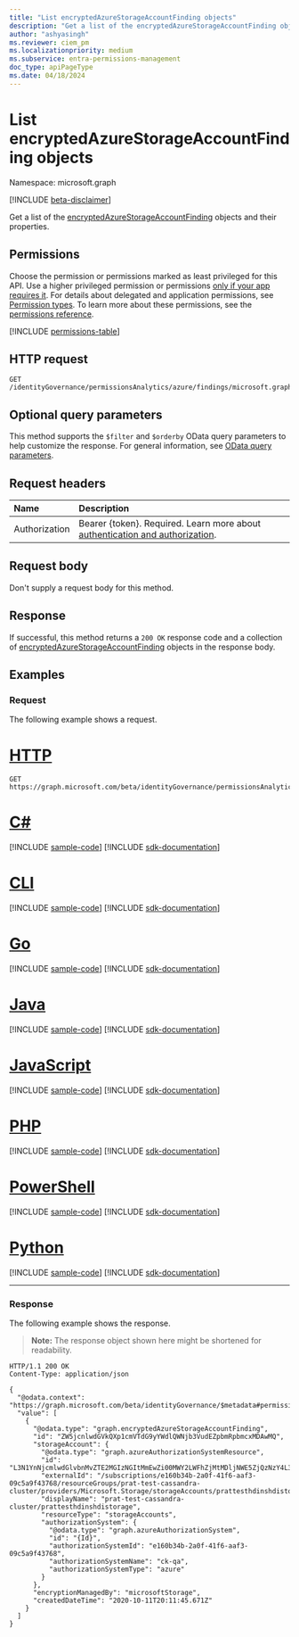 ```yaml
---
title: "List encryptedAzureStorageAccountFinding objects"
description: "Get a list of the encryptedAzureStorageAccountFinding objects and their properties."
author: "ashyasingh"
ms.reviewer: ciem_pm
ms.localizationpriority: medium
ms.subservice: entra-permissions-management
doc_type: apiPageType
ms.date: 04/18/2024
---
```


# List encryptedAzureStorageAccountFinding objects
Namespace: microsoft.graph

[!INCLUDE [beta-disclaimer](../../includes/beta-disclaimer.md)]

Get a list of the [encryptedAzureStorageAccountFinding](../resources/encryptedazurestorageaccountfinding.md) objects and their properties.

## Permissions
Choose the permission or permissions marked as least privileged for this API. Use a higher privileged permission or permissions [only if your app requires it](/graph/permissions-overview#best-practices-for-using-microsoft-graph-permissions). For details about delegated and application permissions, see [Permission types](/graph/permissions-overview#permission-types). To learn more about these permissions, see the [permissions reference](/graph/permissions-reference).

<!-- { "blockType": "permissions", "name": "encryptedazurestorageaccountfinding_list" } -->
[!INCLUDE [permissions-table](../includes/permissions/encryptedazurestorageaccountfinding-list-permissions.md)]


## HTTP request

<!-- {
  "blockType": "ignored"
}
-->
``` http
GET /identityGovernance/permissionsAnalytics/azure/findings/microsoft.graph.encryptedAzureStorageAccountFinding
```

## Optional query parameters
This method supports the `$filter` and `$orderby` OData query parameters to help customize the response. For general information, see [OData query parameters](/graph/query-parameters).

## Request headers
|Name|Description|
|:---|:---|
|Authorization|Bearer {token}. Required. Learn more about [authentication and authorization](/graph/auth/auth-concepts).|

## Request body
Don't supply a request body for this method.

## Response

If successful, this method returns a `200 OK` response code and a collection of [encryptedAzureStorageAccountFinding](../resources/encryptedazurestorageaccountfinding.md) objects in the response body.

## Examples

### Request
The following example shows a request.
# [HTTP](#tab/http)
<!-- {
  "blockType": "request",
  "name": "list_encryptedazurestorageaccountfinding"
}
-->
``` http
GET https://graph.microsoft.com/beta/identityGovernance/permissionsAnalytics/azure/findings/microsoft.graph.encryptedAzureStorageAccountFinding
```

# [C#](#tab/csharp)
[!INCLUDE [sample-code](../includes/snippets/csharp/list-encryptedazurestorageaccountfinding-csharp-snippets.md)]
[!INCLUDE [sdk-documentation](../includes/snippets/snippets-sdk-documentation-link.md)]

# [CLI](#tab/cli)
[!INCLUDE [sample-code](../includes/snippets/cli/list-encryptedazurestorageaccountfinding-cli-snippets.md)]
[!INCLUDE [sdk-documentation](../includes/snippets/snippets-sdk-documentation-link.md)]

# [Go](#tab/go)
[!INCLUDE [sample-code](../includes/snippets/go/list-encryptedazurestorageaccountfinding-go-snippets.md)]
[!INCLUDE [sdk-documentation](../includes/snippets/snippets-sdk-documentation-link.md)]

# [Java](#tab/java)
[!INCLUDE [sample-code](../includes/snippets/java/list-encryptedazurestorageaccountfinding-java-snippets.md)]
[!INCLUDE [sdk-documentation](../includes/snippets/snippets-sdk-documentation-link.md)]

# [JavaScript](#tab/javascript)
[!INCLUDE [sample-code](../includes/snippets/javascript/list-encryptedazurestorageaccountfinding-javascript-snippets.md)]
[!INCLUDE [sdk-documentation](../includes/snippets/snippets-sdk-documentation-link.md)]

# [PHP](#tab/php)
[!INCLUDE [sample-code](../includes/snippets/php/list-encryptedazurestorageaccountfinding-php-snippets.md)]
[!INCLUDE [sdk-documentation](../includes/snippets/snippets-sdk-documentation-link.md)]

# [PowerShell](#tab/powershell)
[!INCLUDE [sample-code](../includes/snippets/powershell/list-encryptedazurestorageaccountfinding-powershell-snippets.md)]
[!INCLUDE [sdk-documentation](../includes/snippets/snippets-sdk-documentation-link.md)]

# [Python](#tab/python)
[!INCLUDE [sample-code](../includes/snippets/python/list-encryptedazurestorageaccountfinding-python-snippets.md)]
[!INCLUDE [sdk-documentation](../includes/snippets/snippets-sdk-documentation-link.md)]

---

### Response
The following example shows the response.
>**Note:** The response object shown here might be shortened for readability.
<!-- {
  "blockType": "response",
  "truncated": true,
  "@odata.type": "Collection(microsoft.graph.encryptedAzureStorageAccountFinding)"
}
-->
``` http
HTTP/1.1 200 OK
Content-Type: application/json

{
  "@odata.context": "https://graph.microsoft.com/beta/identityGovernance/$metadata#permissionsAnalytics/azure/findings/microsoft.graph.encryptedAzureStorageAccountFinding",
  "value": [
    {
      "@odata.type": "graph.encryptedAzureStorageAccountFinding",
      "id": "ZW5jcnlwdGVkQXp1cmVTdG9yYWdlQWNjb3VudEZpbmRpbmcxMDAwMQ",
      "storageAccount": {
        "@odata.type": "graph.azureAuthorizationSystemResource",
        "id": "L3N1YnNjcmlwdGlvbnMvZTE2MGIzNGItMmEwZi00MWY2LWFhZjMtMDljNWE5ZjQzNzY4L3Jlc291cmNlR3JvdXBzL3ByYXQtdGVzdC1jYXNzYW5kcmEtY2x1c3Rlci9wcm92aWRlcnMvTWljcm9zb2Z0LlN0b3JhZ2Uvc3RvcmFnZUFjY291bnRzL3ByYXR0ZXN0aGRpbnNoZGlzdG9yYWdl",
        "externalId": "/subscriptions/e160b34b-2a0f-41f6-aaf3-09c5a9f43768/resourceGroups/prat-test-cassandra-cluster/providers/Microsoft.Storage/storageAccounts/prattesthdinshdistorage",
        "displayName": "prat-test-cassandra-cluster/prattesthdinshdistorage",
        "resourceType": "storageAccounts",
        "authorizationSystem": {
          "@odata.type": "graph.azureAuthorizationSystem",
          "id": "{Id}",
          "authorizationSystemId": "e160b34b-2a0f-41f6-aaf3-09c5a9f43768",
          "authorizationSystemName": "ck-qa",
          "authorizationSystemType": "azure"
        }
      },
      "encryptionManagedBy": "microsoftStorage",
      "createdDateTime": "2020-10-11T20:11:45.671Z"
    }
  ]
}
```


